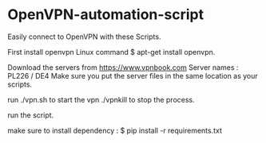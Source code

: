 # OpenVPN-automation-script
Easily connect to OpenVPN with these Scripts.

First install openvpn Linux command $ apt-get install openvpn.

Download the servers from https://www.vpnbook.com
Server names : PL226 / DE4 Make sure you put the server files in the same location as your scripts.

run ./vpn.sh to start the vpn ./vpnkill to stop the process.

run the script.

make sure to install dependency : $ pip install -r requirements.txt
